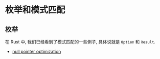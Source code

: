 # 枚举和模式匹配

## 枚举

在 Rust 中, 我们已经看到了模式匹配的一些例子, 具体说就是 `Option` 和 `Result`.

- [null pointer optimization](https://stackoverflow.com/questions/46557608/what-is-the-null-pointer-optimization-in-rust)

